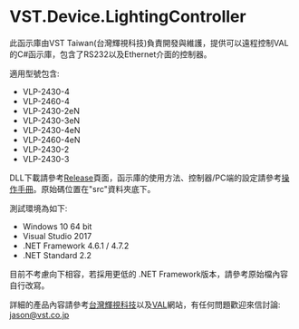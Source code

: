 # VST.Device.LightingController

此函示庫由VST Taiwan(台灣輝視科技)負責開發與維護，提供可以遠程控制VAL的C#函示庫，包含了RS232以及Ethernet介面的控制器。

適用型號包含:

- VLP-2430-4
- VLP-2460-4
- VLP-2430-2eN
- VLP-2430-3eN
- VLP-2430-4eN
- VLP-2460-4eN
- VLP-2430-2
- VLP-2430-3

DLL下載請參考[Release]頁面，函示庫的使用方法、控制器/PC端的設定請參考[操作手冊][]。原始碼位置在"src"資料夾底下。

測試環境為如下:

- Windows 10 64 bit
- Visual Studio 2017
- .NET Framework 4.6.1 / 4.7.2
- .NET Standard 2.2

目前不考慮向下相容，若採用更低的 .NET Framework版本，請參考原始檔內容自行改寫。

詳細的產品內容請參考[台灣輝視科技][]以及[VAL][]網站，有任何問題歡迎來信討論: jason@vst.co.jp

[操作手冊]:      https://vstechnologytw.github.io/VST.Device.LightingController/
[台灣輝視科技]:  https://vst.co.jp/zh-hant/
[VAL]:          https://val-mvlight.com/
[Release]:      https://github.com/VSTechnologyTW/VST.Device.LightingController/releases